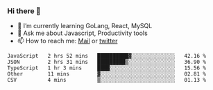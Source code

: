 ### Hi there 👋

- 🌱 I’m currently learning GoLang, React, MySQL
- 💬 Ask me about Javascript, Productivity tools 
- 📫 How to reach me: [Mail](mailto:kvaishak47@gmail.com) or [twitter](https://twitter.com/kvaish4k)

<!--START_SECTION:waka-->
```text
JavaScript   2 hrs 52 mins   ██████████▓░░░░░░░░░░░░░░   42.16 % 
JSON         2 hrs 31 mins   █████████▒░░░░░░░░░░░░░░░   36.90 % 
TypeScript   1 hr 3 mins     ████░░░░░░░░░░░░░░░░░░░░░   15.56 % 
Other        11 mins         ▓░░░░░░░░░░░░░░░░░░░░░░░░   02.81 % 
CSV          4 mins          ▒░░░░░░░░░░░░░░░░░░░░░░░░   01.13 % 
```
<!--END_SECTION:waka-->

